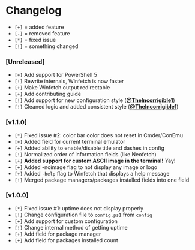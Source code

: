 # Changelog
- `[+]` = added feature
- `[-]` = removed feature
- `[*]` = fixed issue
- `[!]` = something changed

### \[Unreleased\]
- `[+]` Add support for PowerShell 5
- `[!]` Rewrite internals, Winfetch is now faster
- `[+]` Make Winfetch output redirectable
- `[+]` Add contributing guide
- `[!]` Add support for new configuration style ([**@TheIncorrigible1**](https://github.com/TheIncorrigible1))
- `[!]` Cleaned logic and added consistent style ([**@TheIncorrigible1**](https://github.com/TheIncorrigible1))

### \[v1.1.0\]
- `[*]` Fixed issue #2: color bar color does not reset in Cmder/ConEmu
- `[+]` Added field for current terminal emulator
- `[+]` Added ability to enable/disable title and dashes in config
- `[!]` Normalized order of information fields (like Neofetch)
- `[+]` **Added support for custom ASCII image in the terminal!** Yay!
- `[+]` Added -noimage flag to not display any image or logo
- `[+]` Added `-help` flag to Winfetch that displays a help message
- `[!]` Merged package managers/packages installed fields into one field

### \[v1.0.0\]
- `[*]` Fixed issue #1: uptime does not display properly
- `[!]` Change configuration file to `config.ps1` from `config`
- `[+]` Add support for custom configuration
- `[!]` Change internal method of getting uptime
- `[+]` Add field for package manager
- `[+]` Add field for packages installed count
